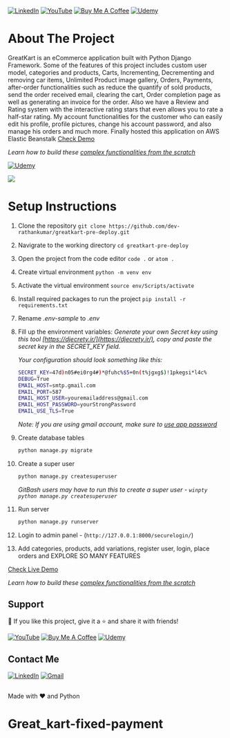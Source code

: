 <p align="left">
  <a href="https://www.linkedin.com/in/rathan-kumar492" target="_blank"><img alt="LinkedIn" title="LinkedIn" src="https://img.shields.io/badge/LinkedIn-0077B5?style=for-the-badge&logo=linkedin&logoColor=white"/></a>
  <a href="https://www.youtube.com/channel/UCYesptHRU1QZ2pHZkAqdQTw/videos" target="_blank"><img alt="YouTube" title="YouTube" src="https://img.shields.io/badge/YouTube-FF0000?style=for-the-badge&logo=youtube&logoColor=white"/></a>
  <a href="https://www.buymeacoffee.com/rathankumar" target="_blank"><img src="https://img.shields.io/badge/Buy_Me_A_Coffee-FFDD00?style=for-the-badge&logo=buy-me-a-coffee&logoColor=black" alt="Buy Me A Coffee"></a>
  <a href="https://www.udemy.com/course/django-ecommerce-project-based-course-python-django-web-development/?referralCode=BAD74EA99BCC2E331D13" target="_blank"><img src="https://img.shields.io/badge/Udemy-EC5252?style=for-the-badge&logo=Udemy&logoColor=white" alt="Udemy"></a>
</p>

# About The Project
GreatKart is an eCommerce application built with Python Django Framework. Some of the features of this project includes custom user model, categories and products, Carts, Incrementing, Decrementing and removing car items, Unlimited Product image gallery, Orders, Payments, after-order functionalities such as reduce the quantify of sold products, send the order received email, clearing the cart, Order completion page as well as generating an invoice for the order. Also we have a Review and Rating system with the interactive rating stars that even allows you to rate a half-star rating. My account functionalities for the customer who can easily edit his profile, profile pictures, change his account password, and also manage his orders and much more. Finally hosted this application on AWS Elastic Beanstalk [Check Demo](http://djangogreatkart.com/)

_Learn how to build these [complex functionalities from the scratch](https://www.udemy.com/course/django-ecommerce-project-based-course-python-django-web-development/?referralCode=BAD74EA99BCC2E331D13)_
<p align="left">
  <a href="https://www.udemy.com/course/django-ecommerce-project-based-course-python-django-web-development/?referralCode=BAD74EA99BCC2E331D13" target="_blank"><img src="https://img.shields.io/badge/Udemy-5624D0?style=for-the-badge&logo=Udemy&logoColor=white" alt="Udemy"></a>
</p>

<img src="https://github.com/dev-rathankumar/greatkart-pre-deploy/blob/main/media/greatkart-screenshot.jpg">

# Setup Instructions

1. Clone the repository `git clone https://github.com/dev-rathankumar/greatkart-pre-deploy.git`
2. Navigrate to the working directory `cd greatkart-pre-deploy`
3. Open the project from the code editor `code .` or `atom .`
4. Create virtual environment `python -m venv env`
5. Activate the virtual environment `source env/Scripts/activate`
6. Install required packages to run the project `pip install -r requirements.txt`
7. Rename _.env-sample_ to _.env_
8. Fill up the environment variables:
    _Generate your own Secret key using this tool [https://djecrety.ir/](https://djecrety.ir/), copy and paste the secret key in the SECRET_KEY field._

    _Your configuration should look something like this:_
    ```sh
    SECRET_KEY=47d)n05#ei0rg4#)*@fuhc%$5+0n(t%jgxg$)!1pkegsi*l4c%
    DEBUG=True
    EMAIL_HOST=smtp.gmail.com
    EMAIL_PORT=587
    EMAIL_HOST_USER=youremailaddress@gmail.com
    EMAIL_HOST_PASSWORD=yourStrongPassword
    EMAIL_USE_TLS=True
    ```
    _Note: If you are using gmail account, make sure to [use app password](https://support.google.com/accounts/answer/185833)_
9. Create database tables
    ```sh
    python manage.py migrate
    ```
10. Create a super user
    ```sh
    python manage.py createsuperuser
    ```
    _GitBash users may have to run this to create a super user - `winpty python manage.py createsuperuser`_
11. Run server
    ```sh
    python manage.py runserver
    ```
12. Login to admin panel - (`http://127.0.0.1:8000/securelogin/`)
13. Add categories, products, add variations, register user, login, place orders and EXPLORE SO MANY FEATURES


[Check Live Demo](http://djangogreatkart.com/)

_Learn how to build these [complex functionalities from the scratch](https://www.udemy.com/course/django-ecommerce-project-based-course-python-django-web-development/?referralCode=BAD74EA99BCC2E331D13)_

## Support
💙 If you like this project, give it a ⭐ and share it with friends!

<p align="left">
  <a href="https://www.youtube.com/channel/UCYesptHRU1QZ2pHZkAqdQTw/videos"><img alt="YouTube" title="YouTube" src="https://img.shields.io/badge/YouTube-FF0000?style=for-the-badge&logo=youtube&logoColor=white"/></a>
  <a href="https://www.buymeacoffee.com/rathankumar" target="_blank"><img src="https://img.shields.io/badge/Buy_Me_A_Coffee-FFDD00?style=for-the-badge&logo=buy-me-a-coffee&logoColor=black" alt="Buy Me A Coffee"></a>
  <a href="https://www.udemy.com/course/django-ecommerce-project-based-course-python-django-web-development/?referralCode=BAD74EA99BCC2E331D13" target="_blank"><img src="https://img.shields.io/badge/Udemy-5624D0?style=for-the-badge&logo=Udemy&logoColor=white" alt="Udemy"></a>
</p>

## Contact Me
<p align="left">
  <a href="https://www.linkedin.com/in/rathan-kumar492"><img alt="LinkedIn" title="LinkedIn" src="https://img.shields.io/badge/LinkedIn-0077B5?style=for-the-badge&logo=linkedin&logoColor=white"/></a>
  <a href="mailto:developer.rathan@gmail.com"><img alt="Gmail" title="Gmail" src="https://img.shields.io/badge/Gmail-D14836?style=for-the-badge&logo=gmail&logoColor=white"/></a>
</p>

##
Made with ❤️ and Python
# Great_kart-fixed-payment
